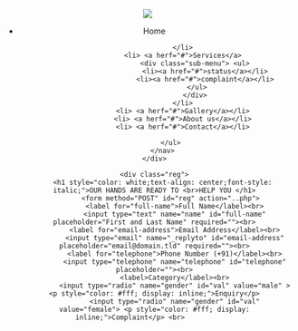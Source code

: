 <html>
<head>
    <title>helping hands</title>
    <link href="css/style2.css" rel="stylesheet" type="text/css">
    <link href="https://stackpath.bootstrapcdn.com/font-awesome/4.7.0/css/font-awesome.min.css" rel="stylesheet" type="text/css">
    <!-- Latest compiled and minified CSS -->
<link rel="stylesheet" href="https://maxcdn.bootstrapcdn.com/bootstrap/3.4.1/css/bootstrap.min.css">

<!-- jQuery library -->
<script src="https://ajax.googleapis.com/ajax/libs/jquery/3.4.1/jquery.min.js"></script>

<!-- Latest compiled JavaScript -->
<script src="https://maxcdn.bootstrapcdn.com/bootstrap/3.4.1/js/bootstrap.min.js"></script>

<meta charset="utf-8">
<title>Untitled Document</title>
<script>
var stateObject = {
"India": { "Delhi": ["new Delhi", "North Delhi"],
"Kerala": ["Thiruvananthapuram", "Palakkad"],
"Goa": ["North Goa", "South Goa"],

},
"Australia": {
"South Australia": ["Dunstan", "Mitchell"],
"Victoria": ["Altona", "Euroa"]
}, "Canada": {
"Alberta": ["Acadia", "Bighorn"],
"Columbia": ["Washington", ""]
},
}
window.onload = function () {
var countySel = document.getElementById("countySel"),
stateSel = document.getElementById("stateSel"),
districtSel = document.getElementById("districtSel");
for (var country in stateObject) {
countySel.options[countySel.options.length] = new Option(country, country);
}
countySel.onchange = function () {
stateSel.length = 1; // remove all options bar first
districtSel.length = 1; // remove all options bar first
if (this.selectedIndex < 1) return; // done
for (var state in stateObject[this.value]) {
stateSel.options[stateSel.options.length] = new Option(state, state);
}
}
countySel.onchange(); // reset in case page is reloaded
stateSel.onchange = function () {
districtSel.length = 1; // remove all options bar first
if (this.selectedIndex < 1) return; // done
var district = stateObject[countySel.value][this.value];
for (var i = 0; i < district.length; i++) {
districtSel.options[districtSel.options.length] = new Option(district[i], district[i]);
}
}
}
</script>
</head>

</head>
<body>

<header>
    <div class="main"></div>
    <div class="logo">
        <img src=https://static1.squarespace.com/static/58a2668c9f74565dfa449d47/t/58bda1aaebbd1ad2e8ed6c8a/1581978075836/?format=1500w>        
        <nav>
            <ul>
                  <li> <a herf="index.html"><i class="fa fa-home"></i>Home</a>
                   
                  </li>
                  <li> <a herf="#">Services</a>
                        <div class="sub-menu"> <ul>
                             <li><a href="#">status</a></li>
                             <li><a href="#">complaint</a></li>
                         </ul>
                        </div>
                  </li>
                  <li> <a herf="#">Gallery</a></li>
                  <li> <a herf="#">About us</a></li>
                  <li> <a herf="#">Contact</a></li>

            </ul>
        </nav>
    </div>
    
    <div class="reg">
        <h1 style="color: white;text-align: center;font-style: italic;">OUR HANDS ARE READY TO <br>HELP YOU </h1>
            <form method="POST" id="reg" action="..php">
              <label for="full-name">Full Name</label><br>
              <input type="text" name="name" id="full-name" placeholder="First and Last Name" required=""><br>
              <label for="email-address">Email Address</label><br>
              <input type="email" name="_replyto" id="email-address" placeholder="email@domain.tld" required=""><br>
              <label for="telephone">Phone Number (+91)</label><br>
              <input type="telephone" name="telephone" id="telephone" placeholder=""><br>
              <label>Category</label><br>
              <input type="radio" name="gender" id="val" value="male" > <p style="color: #fff; display: inline;">Enquiry</p>
              <input type="radio" name="gender" id="val" value="female"> <p style="color: #fff; display: inline;">Complaint</p> <br>            
